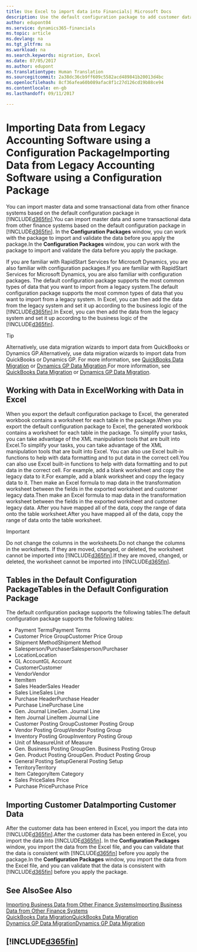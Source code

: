 ```yaml
---
title: Use Excel to import data into Financials| Microsoft Docs
description: Use the default configuration package to add customer data in Excel and import the data back into Dynamics 365 for Financials.
author: edupont04
ms.service: dynamics365-financials
ms.topic: article
ms.devlang: na
ms.tgt_pltfrm: na
ms.workload: na
ms.search.keywords: migration, Excel
ms.date: 07/05/2017
ms.author: edupont
ms.translationtype: Human Translation
ms.sourcegitcommit: 2a38dc36cb9ff609c5582acd489841b20013d4bc
ms.openlocfilehash: 8cf36afea60b089afac8f1c27d126cd19b88ce94
ms.contentlocale: en-gb
ms.lasthandoff: 09/11/2017

---
```

# <a name="importing-data-from-legacy-accounting-software-using-a-configuration-package"></a><span data-ttu-id="7bd03-103">Importing Data from Legacy Accounting Software using a Configuration Package</span><span class="sxs-lookup"><span data-stu-id="7bd03-103">Importing Data from Legacy Accounting Software using a Configuration Package</span></span>
<span data-ttu-id="7bd03-104">You can import master data and some transactional data from other finance systems based on the default configuration package in [!INCLUDE[d365fin](includes/d365fin_md.md)].</span><span class="sxs-lookup"><span data-stu-id="7bd03-104">You can import master data and some transactional data from other finance systems based on the default configuration package in [!INCLUDE[d365fin](includes/d365fin_md.md)].</span></span> <span data-ttu-id="7bd03-105">In the **Configuration Packages** window, you can work with the package to import and validate the data before you apply the package.</span><span class="sxs-lookup"><span data-stu-id="7bd03-105">In the **Configuration Packages** window, you can work with the package to import and validate the data before you apply the package.</span></span>  

<span data-ttu-id="7bd03-106">If you are familiar with RapidStart Services for Microsoft Dynamics, you are also familiar with configuration packages.</span><span class="sxs-lookup"><span data-stu-id="7bd03-106">If you are familiar with RapidStart Services for Microsoft Dynamics, you are also familiar with configuration packages.</span></span> <span data-ttu-id="7bd03-107">The default configuration package supports the most common types of data that you want to import from a legacy system.</span><span class="sxs-lookup"><span data-stu-id="7bd03-107">The default configuration package supports the most common types of data that you want to import from a legacy system.</span></span> <span data-ttu-id="7bd03-108">In Excel, you can then add the data from the legacy system and set it up according to the business logic of the [!INCLUDE[d365fin](includes/d365fin_md.md)].</span><span class="sxs-lookup"><span data-stu-id="7bd03-108">In Excel, you can then add the data from the legacy system and set it up according to the business logic of the [!INCLUDE[d365fin](includes/d365fin_md.md)].</span></span>  

> [!TIP]  
>   <span data-ttu-id="7bd03-109">Alternatively, use data migration wizards to import data from QuickBooks or Dynamics GP.</span><span class="sxs-lookup"><span data-stu-id="7bd03-109">Alternatively, use data migration wizards to import data from QuickBooks or Dynamics GP.</span></span> <span data-ttu-id="7bd03-110">For more information, see [QuickBooks Data Migration](ui-extensions-quickbooks-data-migration.md) or [Dynamics GP Data Migration](ui-extensions-dynamicsgp-data-migration.md).</span><span class="sxs-lookup"><span data-stu-id="7bd03-110">For more information, see [QuickBooks Data Migration](ui-extensions-quickbooks-data-migration.md) or [Dynamics GP Data Migration](ui-extensions-dynamicsgp-data-migration.md).</span></span>  

## <a name="working-with-data-in-excel"></a><span data-ttu-id="7bd03-111">Working with Data in Excel</span><span class="sxs-lookup"><span data-stu-id="7bd03-111">Working with Data in Excel</span></span>
<span data-ttu-id="7bd03-112">When you export the default configuration package to Excel, the generated workbook contains a worksheet for each table in the package.</span><span class="sxs-lookup"><span data-stu-id="7bd03-112">When you export the default configuration package to Excel, the generated workbook contains a worksheet for each table in the package.</span></span> <span data-ttu-id="7bd03-113">To simplify your tasks, you can take advantage of the XML manipulation tools that are built into Excel.</span><span class="sxs-lookup"><span data-stu-id="7bd03-113">To simplify your tasks, you can take advantage of the XML manipulation tools that are built into Excel.</span></span> <span data-ttu-id="7bd03-114">You can also use Excel built-in functions to help with data formatting and to put data in the correct cell.</span><span class="sxs-lookup"><span data-stu-id="7bd03-114">You can also use Excel built-in functions to help with data formatting and to put data in the correct cell.</span></span> <span data-ttu-id="7bd03-115">For example, add a blank worksheet and copy the legacy data to it.</span><span class="sxs-lookup"><span data-stu-id="7bd03-115">For example, add a blank worksheet and copy the legacy data to it.</span></span> <span data-ttu-id="7bd03-116">Then make an Excel formula to map data in the transformation worksheet between the fields in the exported worksheet and customer legacy data.</span><span class="sxs-lookup"><span data-stu-id="7bd03-116">Then make an Excel formula to map data in the transformation worksheet between the fields in the exported worksheet and customer legacy data.</span></span> <span data-ttu-id="7bd03-117">After you have mapped all of the data, copy the range of data onto the table worksheet.</span><span class="sxs-lookup"><span data-stu-id="7bd03-117">After you have mapped all of the data, copy the range of data onto the table worksheet.</span></span>  

> [!IMPORTANT]  
>  <span data-ttu-id="7bd03-118">Do not change the columns in the worksheets.</span><span class="sxs-lookup"><span data-stu-id="7bd03-118">Do not change the columns in the worksheets.</span></span> <span data-ttu-id="7bd03-119">If they are moved, changed, or deleted, the worksheet cannot be imported into [!INCLUDE[d365fin](includes/d365fin_md.md)].</span><span class="sxs-lookup"><span data-stu-id="7bd03-119">If they are moved, changed, or deleted, the worksheet cannot be imported into [!INCLUDE[d365fin](includes/d365fin_md.md)].</span></span>

## <a name="tables-in-the-default-configuration-package"></a><span data-ttu-id="7bd03-120">Tables in the Default Configuration Package</span><span class="sxs-lookup"><span data-stu-id="7bd03-120">Tables in the Default Configuration Package</span></span>
<span data-ttu-id="7bd03-121">The default configuration package supports the following tables:</span><span class="sxs-lookup"><span data-stu-id="7bd03-121">The default configuration package supports the following tables:</span></span>

-   <span data-ttu-id="7bd03-122">Payment Terms</span><span class="sxs-lookup"><span data-stu-id="7bd03-122">Payment Terms</span></span>
-   <span data-ttu-id="7bd03-123">Customer Price Group</span><span class="sxs-lookup"><span data-stu-id="7bd03-123">Customer Price Group</span></span>
-   <span data-ttu-id="7bd03-124">Shipment Method</span><span class="sxs-lookup"><span data-stu-id="7bd03-124">Shipment Method</span></span>
-   <span data-ttu-id="7bd03-125">Salesperson/Purchaser</span><span class="sxs-lookup"><span data-stu-id="7bd03-125">Salesperson/Purchaser</span></span>
-   <span data-ttu-id="7bd03-126">Location</span><span class="sxs-lookup"><span data-stu-id="7bd03-126">Location</span></span>
-   <span data-ttu-id="7bd03-127">GL Account</span><span class="sxs-lookup"><span data-stu-id="7bd03-127">GL Account</span></span>
-   <span data-ttu-id="7bd03-128">Customer</span><span class="sxs-lookup"><span data-stu-id="7bd03-128">Customer</span></span>
-   <span data-ttu-id="7bd03-129">Vendor</span><span class="sxs-lookup"><span data-stu-id="7bd03-129">Vendor</span></span>
-   <span data-ttu-id="7bd03-130">Item</span><span class="sxs-lookup"><span data-stu-id="7bd03-130">Item</span></span>
-   <span data-ttu-id="7bd03-131">Sales Header</span><span class="sxs-lookup"><span data-stu-id="7bd03-131">Sales Header</span></span>
-   <span data-ttu-id="7bd03-132">Sales Line</span><span class="sxs-lookup"><span data-stu-id="7bd03-132">Sales Line</span></span>
-   <span data-ttu-id="7bd03-133">Purchase Header</span><span class="sxs-lookup"><span data-stu-id="7bd03-133">Purchase Header</span></span>
-   <span data-ttu-id="7bd03-134">Purchase Line</span><span class="sxs-lookup"><span data-stu-id="7bd03-134">Purchase Line</span></span>
-   <span data-ttu-id="7bd03-135">Gen. Journal Line</span><span class="sxs-lookup"><span data-stu-id="7bd03-135">Gen. Journal Line</span></span>
-   <span data-ttu-id="7bd03-136">Item Journal Line</span><span class="sxs-lookup"><span data-stu-id="7bd03-136">Item Journal Line</span></span>
-   <span data-ttu-id="7bd03-137">Customer Posting Group</span><span class="sxs-lookup"><span data-stu-id="7bd03-137">Customer Posting Group</span></span>
-   <span data-ttu-id="7bd03-138">Vendor Posting Group</span><span class="sxs-lookup"><span data-stu-id="7bd03-138">Vendor Posting Group</span></span>
-   <span data-ttu-id="7bd03-139">Inventory Posting Group</span><span class="sxs-lookup"><span data-stu-id="7bd03-139">Inventory Posting Group</span></span>
-   <span data-ttu-id="7bd03-140">Unit of Measure</span><span class="sxs-lookup"><span data-stu-id="7bd03-140">Unit of Measure</span></span>
-   <span data-ttu-id="7bd03-141">Gen. Business Posting Group</span><span class="sxs-lookup"><span data-stu-id="7bd03-141">Gen. Business Posting Group</span></span>
-   <span data-ttu-id="7bd03-142">Gen. Product Posting Group</span><span class="sxs-lookup"><span data-stu-id="7bd03-142">Gen. Product Posting Group</span></span>
-   <span data-ttu-id="7bd03-143">General Posting Setup</span><span class="sxs-lookup"><span data-stu-id="7bd03-143">General Posting Setup</span></span>
-   <span data-ttu-id="7bd03-144">Territory</span><span class="sxs-lookup"><span data-stu-id="7bd03-144">Territory</span></span>
-   <span data-ttu-id="7bd03-145">Item Category</span><span class="sxs-lookup"><span data-stu-id="7bd03-145">Item Category</span></span>
-   <span data-ttu-id="7bd03-146">Sales Price</span><span class="sxs-lookup"><span data-stu-id="7bd03-146">Sales Price</span></span>
-   <span data-ttu-id="7bd03-147">Purchase Price</span><span class="sxs-lookup"><span data-stu-id="7bd03-147">Purchase Price</span></span>

## <a name="importing-customer-data"></a><span data-ttu-id="7bd03-148">Importing Customer Data</span><span class="sxs-lookup"><span data-stu-id="7bd03-148">Importing Customer Data</span></span>
<span data-ttu-id="7bd03-149">After the customer data has been entered in Excel, you import the data into [!INCLUDE[d365fin](includes/d365fin_md.md)].</span><span class="sxs-lookup"><span data-stu-id="7bd03-149">After the customer data has been entered in Excel, you import the data into [!INCLUDE[d365fin](includes/d365fin_md.md)].</span></span> <span data-ttu-id="7bd03-150">In the **Configuration Packages** window, you import the data from the Excel file, and you can validate that the data is consistent with [!INCLUDE[d365fin](includes/d365fin_md.md)] before you apply the package.</span><span class="sxs-lookup"><span data-stu-id="7bd03-150">In the **Configuration Packages** window, you import the data from the Excel file, and you can validate that the data is consistent with [!INCLUDE[d365fin](includes/d365fin_md.md)] before you apply the package.</span></span>

## <a name="see-also"></a><span data-ttu-id="7bd03-151">See Also</span><span class="sxs-lookup"><span data-stu-id="7bd03-151">See Also</span></span>
[<span data-ttu-id="7bd03-152">Importing Business Data from Other Finance Systems</span><span class="sxs-lookup"><span data-stu-id="7bd03-152">Importing Business Data from Other Finance Systems</span></span>](upload-data.md)  
[<span data-ttu-id="7bd03-153">QuickBooks Data Migration</span><span class="sxs-lookup"><span data-stu-id="7bd03-153">QuickBooks Data Migration</span></span>](ui-extensions-quickbooks-data-migration.md)  
[<span data-ttu-id="7bd03-154">Dynamics GP Data Migration</span><span class="sxs-lookup"><span data-stu-id="7bd03-154">Dynamics GP Data Migration</span></span>](ui-extensions-dynamicsgp-data-migration.md)  

## [!INCLUDE[d365fin](includes/free_trial_md.md)]

